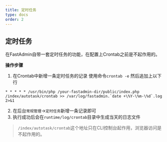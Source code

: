 ```yaml
---
title: 定时任务
type: docs
order: 2
---
```


## **定时任务**

在FastAdmin自带一套定时任务的功能，在配置上Crontab之前是不起作用的。

**操作步骤**
1. 在Crontab中新增一条定时任务的记录
使用命令`crontab -e`
然后追加上以下行

```
* * * * * /usr/bin/php /your-fastadmin-dir/public/index.php /index/autotask/crontab >> /var/log/fastadmin.`date +\%Y-\%m-\%d`.log 2>&1
```

2. 在后台`常规管理`->`定时任务`新增一条记录即可 
3. 执行成功后会在`runtime/log/crontab`目录中生成当天的日志文件

>`/index/autotask/crontab`这个地址只在CLI控制台起作用，浏览器访问是不起作用的。